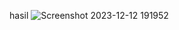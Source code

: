 hasil
![Screenshot 2023-12-12 191952](https://github.com/Hafizfaturrohman/Lab9Web/assets/115616365/241887c0-771f-4ebe-9abb-db3c363d5fc8)
